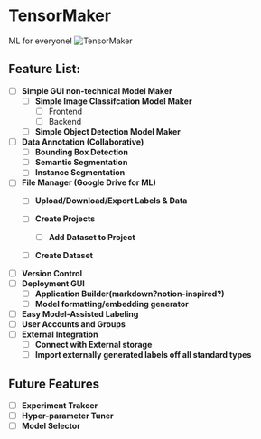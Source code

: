 # TensorMaker
ML for everyone!
![TensorMaker](https://user-images.githubusercontent.com/11849162/201575651-a918c3b1-fcdb-42bb-84ca-c24b8d1fa7a8.jpg)

## Feature List:
- [ ] **Simple GUI non-technical Model Maker** 
  - [ ] **Simple Image Classifcation Model Maker**
    - [ ] Frontend
    - [ ] Backend
  - [ ] **Simple Object Detection Model Maker**
  
- [ ] **Data Annotation (Collaborative)**
  - [ ] **Bounding Box Detection**
  - [ ] **Semantic Segmentation**
  - [ ] **Instance Segmentation**
  
- [ ] **File Manager (Google Drive for ML)** 
  - [ ] **Upload/Download/Export Labels & Data**
  - [ ] **Create Projects**
    - [ ] **Add Dataset to Project**
  - [ ] **Create Dataset**
  

- [ ] **Version Control**
- [ ] **Deployment GUI**
  - [ ] **Application Builder(markdown?notion-inspired?)**
  - [ ] **Model formatting/embedding generator**
- [ ] **Easy Model-Assisted Labeling** 
- [ ] **User Accounts and Groups**
- [ ] **External Integration**
  - [ ] **Connect with External storage**
  - [ ] **Import externally generated labels off all standard types**

## Future Features
- [ ] **Experiment Trakcer**
- [ ] **Hyper-parameter Tuner**
- [ ] **Model Selector**
